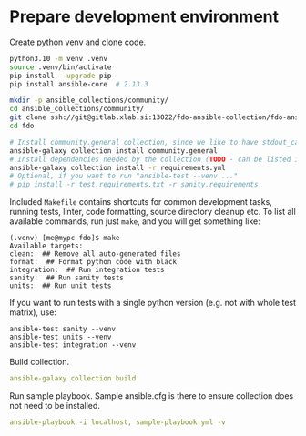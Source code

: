 # Prepare development environment

Create python venv and clone code.

```bash
python3.10 -m venv .venv
source .venv/bin/activate
pip install --upgrade pip
pip install ansible-core  # 2.13.3

mkdir -p ansible_collections/community/
cd ansible_collections/community/
git clone ssh://git@gitlab.xlab.si:13022/fdo-ansible-collection/fdo-ansible-collection.git fdo
cd fdo

# Install community.general collection, since we like to have stdout_callback=community.general.yaml in ansible.cfg
ansible-galaxy collection install community.general
# Install dependencies needed by the collection (TODO - can be listed in galaxy.yml?)
ansible-galaxy collection install -r requirements.yml
# Optional, if you want to run "ansible-test --venv ..."
# pip install -r test.requirements.txt -r sanity.requirements
```

Included `Makefile` contains shortcuts for common development tasks,
running tests, linter, code formatting, source directory cleanup etc.
To list all available commands, run just `make`, and you will get something like:

```
(.venv) [me@mypc fdo]$ make
Available targets:
clean:  ## Remove all auto-generated files
format:  ## Format python code with black
integration:  ## Run integration tests
sanity:  ## Run sanity tests
units:  ## Run unit tests
```

If you want to run tests with a single python version (e.g. not with whole test matrix), use:

```
ansible-test sanity --venv
ansible-test units --venv
ansible-test integration --venv
```

Build collection.

```yaml
ansible-galaxy collection build
```

Run sample playbook.
Sample ansible.cfg is there to ensure collection does not need to be installed.

```yaml
ansible-playbook -i localhost, sample-playbook.yml -v
```

